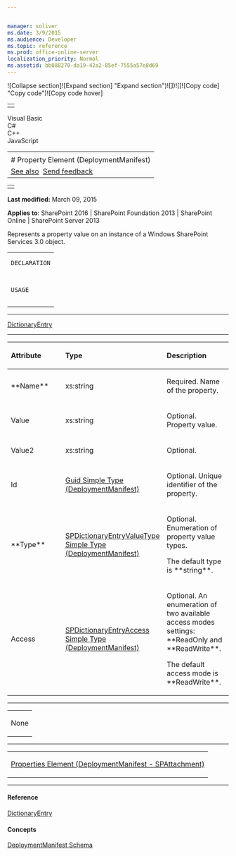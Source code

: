 ```yaml
---


manager: soliver
ms.date: 3/9/2015
ms.audience: Developer
ms.topic: reference
ms.prod: office-online-server
localization_priority: Normal
ms.assetid: bb088270-da19-42a2-85ef-7555a57e8d69
---
```


![Collapse
section]![Expand
section] "Expand section")![]()![])![]![]()![Copy
code] "Copy code")![Copy code
hover]
<table>
<tbody>
<tr class="odd">
<td align="left"></td>
</tr>
</tbody>
</table>

Visual Basic  
C\#  
C++  
JavaScript  

<table>
<tbody>
<tr class="odd">
<td align="left"><span id="runningHeaderText"></span></td>
</tr>
<tr class="even">
<td align="left"># Property Element (DeploymentManifest)</td>
</tr>
<tr class="odd">
<td align="left"><a href="#seeAlsoToggle">See also</a>  <span id="headfeedbackarea" class="feedbackhead"><a href="javascript:SubmitFeedback(&#39;docthis@Microsoft.com&#39;,&#39;&#39;,&#39;&#39;,&#39;&#39;,&#39;1.0.18082.1225&#39;,&#39;%0\dThank%20you%20for%20your%20feedback.%20The%20developer%20writing%20teams%20use%20your%20feedback%20to%20improve%20documentation.%20While%20we%20are%20reviewing%20your%20feedback,%20we%20may%20send%20you%20e-mail%20to%20ask%20for%20clarification%20or%20feedback%20on%20a%20solution.%20We%20do%20not%20use%20your%20e-mail%20address%20for%20any%20other%20purpose%20and%20we%20delete%20it%20after%20we%20finish%20our%20review.%0\AFor%20further%20information%20about%20the%20privacy%20policies%20of%20Microsoft,%20please%20see%20http://privacy.microsoft.com/en-us/default.aspx.%0\A%0\d&#39;,&#39;Customer%20feedback&#39;);">Send feedback</a></span></td>
</tr>
</tbody>
</table>

<table>
<colgroup>
<col width="100%" />
</colgroup>
<tbody>
<tr class="odd">
<td align="left"></td>
</tr>
</tbody>
</table>

**Last modified:** March 09, 2015

**Applies to**: SharePoint 2016 | SharePoint Foundation 2013 |
SharePoint Online | SharePoint Server 2013

Represents a property value on an instance of a Windows SharePoint
Services 3.0 object.

<span codelanguage="other"></span>
<table>
<colgroup>
<col width="100%" />
</colgroup>
<tbody>
<tr class="odd">
<td align="left"><pre><code>DECLARATION
<xs:element name="Property" type="DictionaryEntry" minOccurs="0" maxOccurs="unbounded" />

USAGE
<Properties>
        <Property
                Name="xs:string"
                Value="xs:string"
                Value2="xs:string"
                Id="Guid"
                Type="SPDictionaryEntryValueType"
                Access="SPDictionaryEntryAccess"
        />
</Properties></code></pre></td>
</tr>
</tbody>
</table>


-----------------------------------------------------------------------------------------------------------------------------------------------------------------------------------------

<span sdata="cer"
target="T:System.Collections.DictionaryEntry">[DictionaryEntry](http://msdn2.microsoft.com/EN-US/library/9kth4sbk)</span>


-----------------------------------------------------------------------------------------------------------------------------------------------------------------------------------------------

<table>
<colgroup>
<col width="33%" />
<col width="33%" />
<col width="33%" />
</colgroup>
<thead>
<tr class="header">
<th align="left"><p>Attribute</p></th>
<th align="left"><p>Type</p></th>
<th align="left"><p>Description</p></th>
</tr>
</thead>
<tbody>
<tr class="odd">
<td align="left"><p>**Name**</p></td>
<td align="left"><p>xs:string</p></td>
<td align="left"><p>Required. Name of the property.</p></td>
</tr>
<tr class="even">
<td align="left"><p>Value</p></td>
<td align="left"><p>xs:string</p></td>
<td align="left"><p>Optional. Property value.</p></td>
</tr>
<tr class="odd">
<td align="left"><p>Value2</p></td>
<td align="left"><p>xs:string</p></td>
<td align="left"><p>Optional.</p></td>
</tr>
<tr class="even">
<td align="left"><p>Id</p></td>
<td align="left"><p><span sdata="link"><a href="guid-simple-type-deploymentmanifest.md">Guid Simple Type (DeploymentManifest)</a></span></p></td>
<td align="left"><p>Optional. Unique identifier of the property.</p></td>
</tr>
<tr class="odd">
<td align="left"><p>**Type**</p></td>
<td align="left"><p><span sdata="link"><a href="spdictionaryentryvaluetype-simple-type-deploymentmanifest.md">SPDictionaryEntryValueType Simple Type (DeploymentManifest)</a></span></p></td>
<td align="left"><p>Optional. Enumeration of property value types.</p>
<p>The default type is **string**.</p></td>
</tr>
<tr class="even">
<td align="left"><p>Access</p></td>
<td align="left"><p><span sdata="link"><a href="spdictionaryentryaccess-simple-type-deploymentmanifest.md">SPDictionaryEntryAccess Simple Type (DeploymentManifest)</a></span></p></td>
<td align="left"><p>Optional. An enumeration of two available access modes settings: **ReadOnly</span> and **ReadWrite**.</p>
<p>The default access mode is **ReadWrite**.</p></td>
</tr>
</tbody>
</table>


---------------------------------------------------------------------------------------------------------------------------------------------------------------------------------------------------

<table>
<colgroup>
<col width="100%" />
</colgroup>
<tbody>
<tr class="odd">
<td align="left"><p>None</p></td>
</tr>
</tbody>
</table>


----------------------------------------------------------------------------------------------------------------------------------------------------------------------------------------------------

<table>
<colgroup>
<col width="100%" />
</colgroup>
<tbody>
<tr class="odd">
<td align="left"><p><span sdata="link"><a href="properties-element-deploymentmanifestspattachment.md">Properties Element (DeploymentManifest - SPAttachment)</a></span></p></td>
</tr>
</tbody>
</table>


-------------------------------------------------------------------------------------------------------------------------------------------------------------------------------------------

#### Reference

<span sdata="cer"
target="T:System.Collections.DictionaryEntry">[DictionaryEntry](http://msdn2.microsoft.com/EN-US/library/9kth4sbk)</span>

#### Concepts

[DeploymentManifest
Schema](deploymentmanifest-schema.md)</span>








